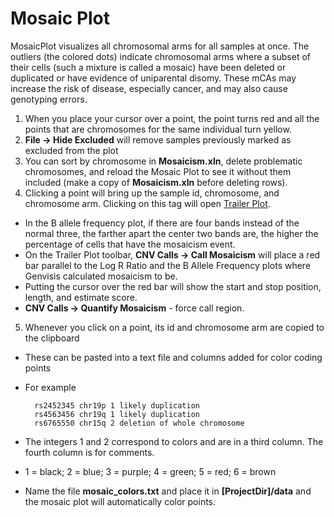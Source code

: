 # Mosaic Plot

MosaicPlot visualizes all chromosomal arms for all samples at once. The outliers (the colored dots) indicate chromosomal arms where a subset of their cells (such a mixture is called a mosaic) have been deleted or duplicated or have evidence of uniparental disomy. These mCAs may increase the risk of disease, especially cancer, and may also cause genotyping errors.

1. When you place your cursor over a point, the point turns red and all the points that are chromosomes for the same individual turn yellow.
2. **File -> Hide Excluded** will remove samples previously marked as excluded from the plot
3. You can sort by chromosome in **Mosaicism.xln**, delete problematic chromosomes, and reload the Mosaic Plot to see it without them included (make a copy of **Mosaicism.xln** before deleting rows).
4. Clicking a point will bring up the sample id, chromosome, and chromosome arm. Clicking on this tag will open [Trailer Plot](../#/documentation/VisualizeWorkflowResults--trailer-plot).
- In the B allele frequency plot, if there are four bands instead of the normal three, the farther apart the center two bands are, the higher the percentage of cells that have the mosaicism event.
- On the Trailer Plot toolbar, **CNV Calls -> Call Mosaicism** will place a red bar parallel to the Log R Ratio and the B Allele Frequency plots where Genvisis calculated mosaicism to be.
- Putting the cursor over the red bar will show the start and stop position, length, and estimate score.
- **CNV Calls -> Quantify Mosaicism** - force call region.
5. Whenever you click on a point, its id and chromosome arm are copied to the clipboard
- These can be pasted into a text file and columns added for color coding points
- For example	

        rs2452345 chr19p 1 likely duplication
		rs4563456 chr19q 1 likely duplication
		rs6765550 chr15q 2 deletion of whole chromosome

- The integers 1 and 2 correspond to colors and are in a third column. The fourth column is for comments.
- 1 = black; 2 = blue; 3 = purple; 4 = green; 5 = red; 6 = brown
- Name the file **mosaic_colors.txt** and place it in **[ProjectDir]/data** and the mosaic plot will automatically color points.
